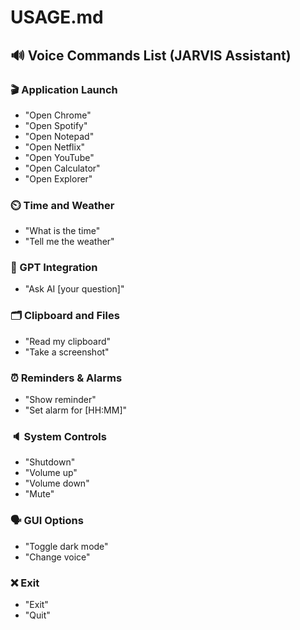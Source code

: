 # USAGE.md

## 🔊 Voice Commands List (JARVIS Assistant)

### 🎬 Application Launch
- "Open Chrome"
- "Open Spotify"
- "Open Notepad"
- "Open Netflix"
- "Open YouTube"
- "Open Calculator"
- "Open Explorer"

### ⏲️ Time and Weather
- "What is the time"
- "Tell me the weather"

### 🧠 GPT Integration
- "Ask AI [your question]"

### 🗂 Clipboard and Files
- "Read my clipboard"
- "Take a screenshot"

### ⏰ Reminders & Alarms
- "Show reminder"
- "Set alarm for [HH:MM]"

### 🔈 System Controls
- "Shutdown"
- "Volume up"
- "Volume down"
- "Mute"

### 🗣 GUI Options
- "Toggle dark mode"
- "Change voice"

### ❌ Exit
- "Exit"
- "Quit"
